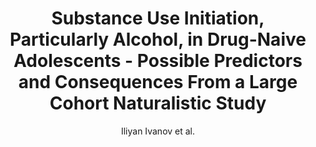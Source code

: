 ---
cat: gaia
subcat: platform
bestof: false
author: Iliyan Ivanov et al.
title: Substance Use Initiation, Particularly Alcohol, in Drug-Naive Adolescents - Possible Predictors and Consequences From a Large Cohort Naturalistic Study
journal: Journal of the American Academy of Child and Adolescent Psychiatry
year: 2021
type: article
doi: 10.1016/j.jaac.2020.08.443
---